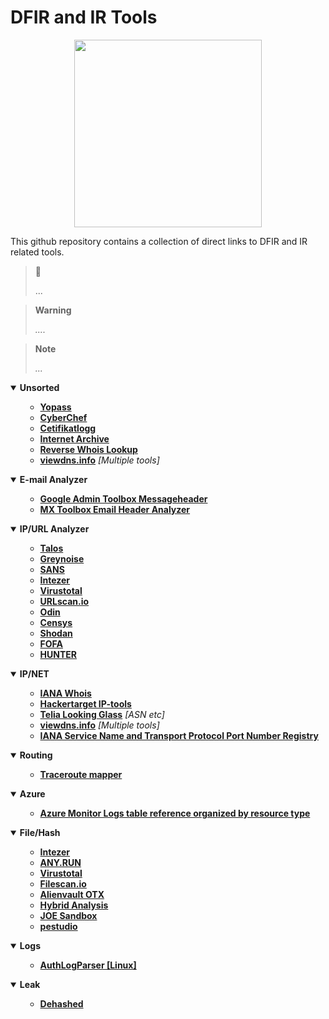 # DFIR and IR Tools

<p align="center">
<img src="https://github.com/miruservices/osint_recon/blob/main/Internet_map_1024.jpg" height="300">
</p> 

This github repository contains a collection of direct links to DFIR and IR related tools. 


> 🔗 
> 
> ...

> **Warning**
> 
> *....*

> **Note** 
> 
> *...*
> 


<details open>
    <summary><b>Unsorted</b></summary>
    <ul>
        <ul>
           <li><b><a href="https://yopass.se/">Yopass</a></b><i></i></li>
           <li><b><a href="https://gchq.github.io/CyberChef/">CyberChef</a></b><i></i></li>
           <li><b><a href="https://crt.sh/">Cetifikatlogg</a></b><i></i></li>
            <li><b><a href="https://archive.org/">Internet Archive</a></b><i></i></li>
            <li><b><a href="https://www.reversewhois.io/">Reverse Whois Lookup</a></b><i></i></li>
            <li><b><a href="https://viewdns.info/">viewdns.info</a></b><i> [Multiple tools]</i></li>
        </ul>
    </ul>
</details>
<details open>
    <summary><b>E-mail Analyzer</b></summary>
    <ul>
        <ul>
           <li><b><a href="https://toolbox.googleapps.com/apps/messageheader/analyzeheader">Google Admin Toolbox Messageheader</a></b><i></i></li>
           <li><b><a href="https://mxtoolbox.com/Public/Tools/EmailHeaders.aspx">MX Toolbox Email Header Analyzer</a></b><i></i></li>
        </ul>
    </ul>
</details>
<details open>
    <summary><b>IP/URL Analyzer</b></summary>
    <ul>
        <ul>
            <li><b><a href="https://talosintelligence.com/reputation_center/">Talos</a></b><i></i></li>
            <li><b><a href="https://viz.greynoise.io">Greynoise</a></b><i></i></li>
            <li><b><a href="https://isc.sans.edu/ipinfo.html">SANS</a></b><i></i></li>
           <li><b><a href="https://analyze.intezer.com/">Intezer</a></b><i></i></li>
           <li><b><a href="https://www.virustotal.com/">Virustotal</a></b><i></i></li>
            <li><b><a href="https://urlscan.io/">URLscan.io</a></b><i></i></li>
            <li><b><a href="https://getodin.com/search/hosts">Odin</a></b><i></i></li>
            <li><b><a href="https://search.censys.io/">Censys</a></b><i></i></li>
           <li><b><a href="https://www.shodan.io/">Shodan</a></b><i></i></li>
           <li><b><a href="https://en.fofa.info/">FOFA</a></b><i></i></li>
           <li><b><a href="https://hunter.how/">HUNTER</a></b><i></i></li>
         </ul>
    </ul>
</details>
<details open>
    <summary><b>IP/NET</b></summary>
    <ul>
        <ul>
            <li><b><a href="https://www.iana.org/whois">IANA Whois</a></b><i></i></li>
            <li><b><a href="https://hackertarget.com/ip-tools/">Hackertarget IP-tools</a></b><i></i></li>
            <li><b><a href="https://lg.telia.net/">Telia Looking Glass</a></b><i> [ASN etc]</i></li>
            <li><b><a href="https://viewdns.info/">viewdns.info</a></b><i> [Multiple tools]</i></li>
            <li><b><a href="https://www.iana.org/assignments/service-names-port-numbers/service-names-port-numbers.xhtml">IANA Service Name and Transport Protocol Port Number Registry</a></b><i></i></li>
        </ul>
    </ul>
</details>

<details open>
    <summary><b>Routing</b></summary>
    <ul>
        <ul>
           <li><b><a href="https://stefansundin.github.io/traceroute-mapper/">Traceroute mapper</a></b><i></i></li>
        </ul>
    </ul>
</details>

<details open>
    <summary><b>Azure</b></summary>
    <ul>
        <ul>
        <li><b><a href="https://learn.microsoft.com/en-us/azure/azure-monitor/reference/tables/tables-resourcetype">Azure Monitor Logs table reference organized by resource type</a></b><i></i></li>
        </ul>
    </ul>
</details>

<details open>
    <summary><b>File/Hash</b></summary>
    <ul>
        <ul>
           <li><b><a href="https://analyze.intezer.com/" target="_blank">Intezer</a></b><i></i></li>
           <li><b><a href="https://app.any.run/">ANY.RUN</a></b><i></i></li>
           <li><b><a href="https://www.virustotal.com/">Virustotal</a></b><i></i></li>       
           <li><b><a href="https://www.filescan.io/scan">Filescan.io</a></b><i></i></li>
           <li><b><a href="https://otx.alienvault.com/browse/global/indicators">Alienvault OTX</a></b><i></i></li>
           <li><b><a href="https://www.hybrid-analysis.com/">Hybrid Analysis</a></b><i></i></li>
           <li><b><a href="https://www.joesandbox.com/#windows">JOE Sandbox</a></b><i></i></li>
           <li><b><a href="https://www.winitor.com/download">pestudio</a></b><i></i></li>
         </ul>
    </ul>
</details>
<details open>
    <summary><b>Logs</b></summary>
    <ul>
        <ul>
           <li><b><a href="https://github.com/YosfanEilay/AuthLogParser" target="_blank">AuthLogParser [Linux]</a></b><i></i></li>
         </ul>
    </ul>
</details>
<details open>
    <summary><b>Leak</b></summary>
    <ul>
        <ul>
           <li><b><a href=https://www.dehashed.com" target="_blank">Dehashed</a></b><i></i></li>
         </ul>
    </ul>
</details>
